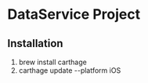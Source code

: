 DataService Project
===================

Installation
------------

1. brew install carthage
2. carthage update --platform iOS
